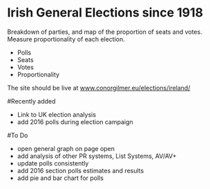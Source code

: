 # Irish General Elections since 1918

Breakdown of parties, and map of the proportion of seats and votes. Measure proportionality of each election.

+ Polls
+ Seats
+ Votes
+ Proportionality

The site should be live at www.conorgilmer.eu/elections/ireland/

#Recently added
+ Link to UK election analysis
+ add 2016 polls during election campaign

#To Do
+ open general graph on page open
+ add analysis of other PR systems, List Systems, AV/AV+
+ update polls consistently
+ add 2016 section polls estimates and results
+ add pie and bar chart for polls
